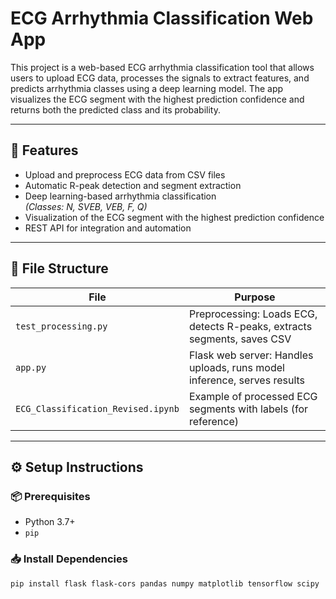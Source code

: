 # ECG Arrhythmia Classification Web App

This project is a web-based ECG arrhythmia classification tool that allows users to upload ECG data, processes the signals to extract features, and predicts arrhythmia classes using a deep learning model. The app visualizes the ECG segment with the highest prediction confidence and returns both the predicted class and its probability.

---

## 🚀 Features

- Upload and preprocess ECG data from CSV files
- Automatic R-peak detection and segment extraction
- Deep learning-based arrhythmia classification  
  *(Classes: N, SVEB, VEB, F, Q)*
- Visualization of the ECG segment with the highest prediction confidence
- REST API for integration and automation

---

## 📁 File Structure

| File                          | Purpose                                                   |
|-------------------------------|-----------------------------------------------------------|
| `test_processing.py`          | Preprocessing: Loads ECG, detects R-peaks, extracts segments, saves CSV |
| `app.py`                      | Flask web server: Handles uploads, runs model inference, serves results |
| `ECG_Classification_Revised.ipynb` | Example of processed ECG segments with labels (for reference) |

---

## ⚙️ Setup Instructions

### 📦 Prerequisites

- Python 3.7+
- `pip`

### 📥 Install Dependencies

```bash
pip install flask flask-cors pandas numpy matplotlib tensorflow scipy
